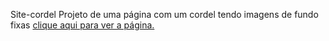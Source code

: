 Site-cordel 
Projeto de uma página com um cordel tendo imagens de fundo fixas <a href="https://develany.github.io/site-cordel/">clique aqui para ver a página.</a>